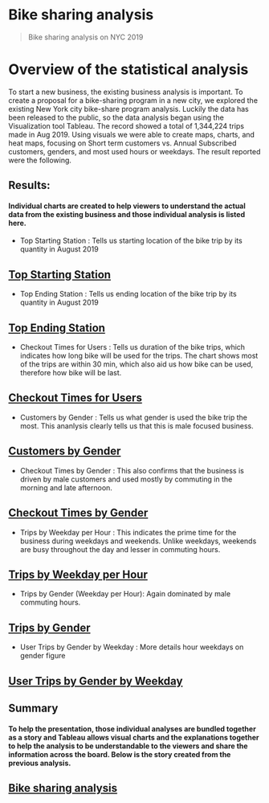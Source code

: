 # Bike sharing analysis
> Bike sharing analysis on NYC 2019
# Overview of the statistical analysis
To start a new business, the existing business analysis is important.  To create a proposal for a bike-sharing program in a new city, we explored the existing New York city bike-share program analysis. Luckily the data has been released to the public, so the data analysis began using the Visualization tool Tableau.  The record showed a total of 1,344,224 trips made in Aug 2019.  Using visuals we were able to create maps, charts, and heat maps, focusing on Short term customers vs. Annual Subscribed customers, genders, and most used hours or weekdays.  The result reported were the following.


## Results:
#### Individual charts are created to help viewers to understand the actual data from the existing business and those individual analysis is listed here.
	
- Top Starting Station : Tells us starting location of the bike trip by its quantity in August 2019

[Top Starting Station](https://public.tableau.com/app/profile/sonmi.kim/viz/Strarting_Location/TopStartingLocation?publish=yes)
---	
- Top Ending Station : Tells us ending location of the bike trip by its quantity in August 2019 

[Top Ending Station](https://public.tableau.com/app/profile/sonmi.kim/viz/Ending_Location/TopEndingLocation?publish=yes)
---
	
- Checkout Times for Users : Tells us duration of the bike trips, which indicates how long bike will be used for the trips.  The chart shows most of the trips are within 30 min, which also aid us how bike can be used, therefore how bike will be last.

[Checkout Times for Users](https://public.tableau.com/app/profile/sonmi.kim/viz/Checkout_Times_for_Users_16543906322450/CheckoutTimesforUsers?publish=yes)
---
	
- Customers by Gender : Tells us what gender is used the bike trip the most.  This ananlysis clearly tells us that this is male focused business.

[Customers by Gender](https://public.tableau.com/app/profile/sonmi.kim/viz/Customers_by_Gender/CustomersbyGender?publish=yes)
---
	
- Checkout Times by Gender : This also confirms that the business is driven by male customers and used mostly by commuting in the morning and late afternoon.

[Checkout Times by Gender](https://public.tableau.com/app/profile/sonmi.kim/viz/Checkout_Times_by_Gender_16543907807600/CheckoutTimesbyGender?publish=yes)
---
	
- Trips by Weekday per Hour : This indicates the prime time for the business during weekdays and weekends.  Unlike weekdays, weekends are busy throughout the day and lesser in commuting hours.

[Trips by Weekday per Hour](https://public.tableau.com/app/profile/sonmi.kim/viz/Trips_by_Weekday_per_Hour_16543909197500/TripsbyWeekdayperHour?publish=yes)
---
	
- Trips by Gender (Weekday per Hour): Again dominated by male commuting hours.

[Trips by Gender](https://public.tableau.com/app/profile/sonmi.kim/viz/Trips_by_Gender_16543910114510/TripsbyGender?publish=yes)
---
	
- User Trips by Gender by Weekday : More details hour weekdays on gender figure

[User Trips by Gender by Weekday](https://public.tableau.com/app/profile/sonmi.kim/viz/Trips_by_Gender_by_Weekday/UserTripsbyGenderbyWeekday?publish=yes)
---
	
	
## Summary
#### To help the presentation, those individual analyses are bundled together as a story and Tableau allows visual charts and the explanations together to help the analysis to be understandable to the viewers and share the information across the board.  Below is the story created from the previous analysis.

	
[Bike sharing analysis](https://public.tableau.com/app/profile/sonmi.kim/viz/Citybike_Challenge/NYCBikeTripAnalysis?publish=yes)
---

